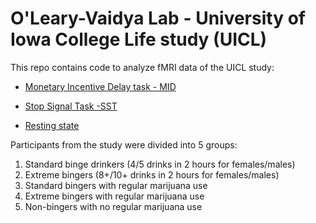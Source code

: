# O'Leary-Vaidya Lab - University of Iowa College Life study (UICL)

This repo contains code to analyze fMRI data of the UICL study:
* [Monetary Incentive Delay task - MID](https://github.com/tientong98/OLearyVaidyaLab-UICL/tree/master/MID)

* [Stop Signal Task -SST](https://github.com/tientong98/OLearyVaidyaLab-UICL/tree/master/Rest)

* [Resting state](https://github.com/tientong98/OLearyVaidyaLab-UICL/tree/master/SST)

Participants from the study were divided into 5 groups:
1. Standard binge drinkers (4/5 drinks in 2 hours for females/males)
2. Extreme bingers (8+/10+ drinks in 2 hours for females/males)
3. Standard bingers with regular marijuana use
4. Extreme bingers with regular marijuana use
5. Non-bingers with no regular marijuana use
